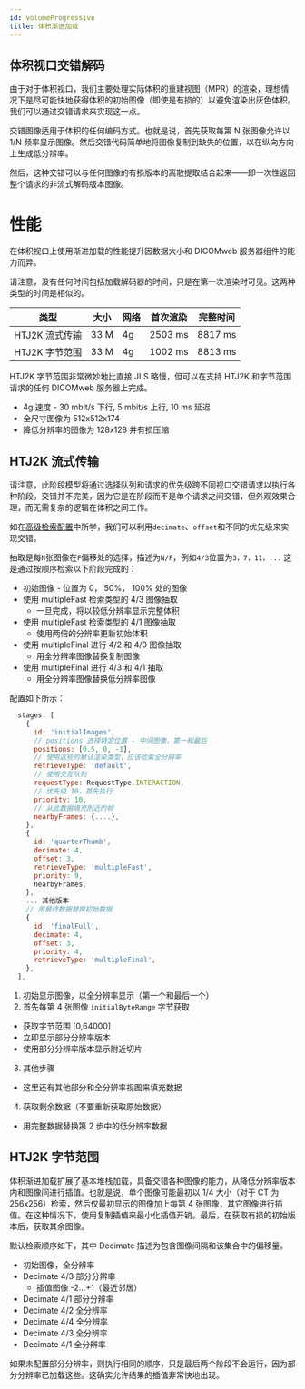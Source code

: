 ```yaml
---
id: volumeProgressive
title: 体积渐进加载
---
```


## 体积视口交错解码

由于对于体积视口，我们主要处理实际体积的重建视图（MPR）的渲染，理想情况下是尽可能快地获得体积的初始图像（即使是有损的）以避免渲染出灰色体积。我们可以通过交错请求来实现这一点。

交错图像适用于体积的任何编码方式。也就是说，首先获取每第 N 张图像允许以 1/N 频率显示图像。然后交错代码简单地将图像复制到缺失的位置，以在纵向方向上生成低分辨率。

然后，这种交错可以与任何图像的有损版本的离散提取结合起来——即一次性返回整个请求的非流式解码版本图像。

# 性能

在体积视口上使用渐进加载的性能提升因数据大小和 DICOMweb 服务器组件的能力而异。

请注意，没有任何时间包括加载解码器的时间，只是在第一次渲染时可见。这两种类型的时间是相似的。

| 类型             | 大小 | 网络 | 首次渲染 | 完整时间 |
| ---------------- | ---- | ---- | -------- | -------- |
| HTJ2K 流式传输  | 33 M | 4g  | 2503 ms  | 8817 ms  |
| HTJ2K 字节范围  | 33 M | 4g  | 1002 ms  | 8813 ms  |

HTJ2K 字节范围非常微妙地比直接 JLS 略慢，但可以在支持 HTJ2K 和字节范围请求的任何 DICOMweb 服务器上完成。

- 4g 速度 - 30 mbit/s 下行, 5 mbit/s 上行, 10 ms 延迟
- 全尺寸图像为 512x512x174
- 降低分辨率的图像为 128x128 并有损压缩

## HTJ2K 流式传输

请注意，此阶段模型将通过选择队列和请求的优先级跨不同视口交错请求以执行各种阶段。交错并不完美，因为它是在阶段而不是单个请求之间交错，但外观效果合理，而无需复杂的逻辑在体积之间工作。

如在[高级检索配置](./advance-retrieve-config)中所学，我们可以利用`decimate`、`offset`和不同的优先级来实现交错。

抽取是每`N`张图像在`F`偏移处的选择，描述为`N/F`，例如`4/3`位置为`3，7，11，...`
这是通过按顺序检索以下阶段完成的：

- 初始图像 - 位置为 0， 50%， 100% 处的图像
- 使用 multipleFast 检索类型的 4/3 图像抽取
  - 一旦完成，将以较低分辨率显示完整体积
- 使用 multipleFast 检索类型的 4/1 图像抽取
  - 使用两倍的分辨率更新初始体积
- 使用 multipleFinal 进行 4/2 和 4/0 图像抽取
  - 用全分辨率图像替换复制图像
- 使用 multipleFinal 进行 4/3 和 4/1 抽取
  - 用全分辨率图像替换低分辨率图像

配置如下所示：

```javascript
  stages: [
    {
      id: 'initialImages',
      // positions 选择特定位置 - 中间图像，第一和最后
      positions: [0.5, 0, -1],
      // 使用这些的默认渲染类型，应该检索全分辨率
      retrieveType: 'default',
      // 使用交互队列
      requestType: RequestType.INTERACTION,
      // 优先级 10，首先执行
      priority: 10,
      // 从此数据填充附近的帧
      nearbyFrames: {....},
    },
    {
      id: 'quarterThumb',
      decimate: 4,
      offset: 3,
      retrieveType: 'multipleFast',
      priority: 9,
      nearbyFrames,
    },
    ... 其他版本
    // 用最终数据替换初始数据
    {
      id: 'finalFull',
      decimate: 4,
      offset: 3,
      priority: 4,
      retrieveType: 'multipleFinal',
    },
  ],
```

1. 初始显示图像，以全分辨率显示（第一个和最后一个）
2. 首先每第 4 张图像 `initialByteRange` 字节获取

- 获取字节范围 [0,64000]
- 立即显示部分分辨率版本
- 使用部分分辨率版本显示附近切片

3. 其他步骤

- 这里还有其他部分和全分辨率视图来填充数据

4. 获取剩余数据（不要重新获取原始数据）

- 用完整数据替换第 2 步中的低分辨率数据

## HTJ2K 字节范围

体积渐进加载扩展了基本堆栈加载，具备交错各种图像的能力，从降低分辨率版本内和图像间进行插值。也就是说，单个图像可能最初以 1/4 大小（对于 CT 为 256x256）检索，然后仅最初显示的图像加上每第 4 张图像，其它图像进行插值。在这种情况下，使用复制插值来最小化插值开销。最后，在获取有损的初始版本后，获取其余图像。

默认检索顺序如下，其中 Decimate 描述为包含图像间隔和该集合中的偏移量。

- 初始图像，全分辨率
- Decimate 4/3 部分分辨率
  - 插值图像 -2...+1（最近邻居）
- Decimate 4/1 部分分辨率
- Decimate 4/2 全分辨率
- Decimate 4/4 全分辨率
- Decimate 4/3 全分辨率
- Decimate 4/1 全分辨率

如果未配置部分分辨率，则执行相同的顺序，只是最后两个阶段不会运行，因为部分分辨率已加载这些。这确实允许结果的插值非常快地出现。